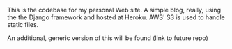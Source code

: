 This is the codebase for my personal Web site. A simple blog, really, using the the Django framework and hosted at Heroku. AWS' S3 is used to handle static files.

An additional, generic version of this will be found (link to future repo)